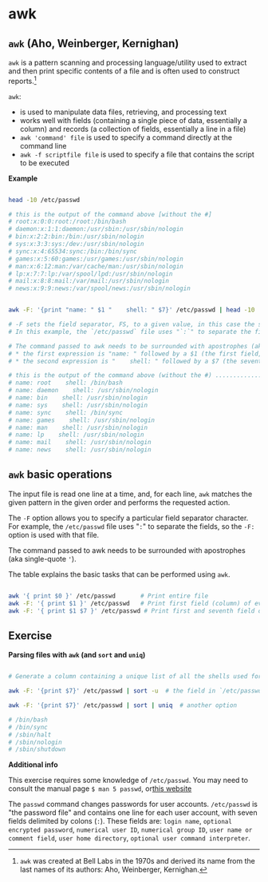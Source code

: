 # awk

## `awk` (Aho, Weinberger, Kernighan)

`awk` is a pattern scanning and processing language/utility used to extract and then print specific
contents of a file and is often used to construct reports.[^note_1]

[^note_1]: `awk` was created at Bell Labs in the 1970s and derived its name from the last names of
its authors: Aho, Weinberger, Kernighan.

`awk`:

* is used to manipulate data files, retrieving, and processing text
* works well with fields (containing a single piece of data, essentially a column) and records
  (a collection of fields, essentially a line in a file)
* `awk 'command' file` is used to specify a command directly at the command line
* `awk -f scriptfile file` is used to specify a file that contains the script to be executed


**Example**

``` Bash

head -10 /etc/passwd

# this is the output of the command above [without the #]
# root:x:0:0:root:/root:/bin/bash
# daemon:x:1:1:daemon:/usr/sbin:/usr/sbin/nologin
# bin:x:2:2:bin:/bin:/usr/sbin/nologin
# sys:x:3:3:sys:/dev:/usr/sbin/nologin
# sync:x:4:65534:sync:/bin:/bin/sync
# games:x:5:60:games:/usr/games:/usr/sbin/nologin
# man:x:6:12:man:/var/cache/man:/usr/sbin/nologin
# lp:x:7:7:lp:/var/spool/lpd:/usr/sbin/nologin
# mail:x:8:8:mail:/var/mail:/usr/sbin/nologin
# news:x:9:9:news:/var/spool/news:/usr/sbin/nologin

``` 

``` Bash

awk -F: '{print "name: " $1 "    shell: " $7}' /etc/passwd | head -10 

# -F sets the field separator, FS, to a given value, in this case the symbol ':'
# In this example, the `/etc/passwd` file uses "`:`" to separate the fields, so `-F:` is used

# The command passed to awk needs to be surrounded with apostrophes (aka single-quote '). 
# * the first expression is "name: " followed by a $1 (the first field, e.g. 'root' or 'daemon')
# * the second expression is "    shell: " followed by a $7 (the seventh field, e.g. /bin/bash)

# this is the output of the command above (without the #) ..........................................
# name: root    shell: /bin/bash
# name: daemon    shell: /usr/sbin/nologin
# name: bin    shell: /usr/sbin/nologin
# name: sys    shell: /usr/sbin/nologin
# name: sync    shell: /bin/sync
# name: games    shell: /usr/sbin/nologin
# name: man    shell: /usr/sbin/nologin
# name: lp    shell: /usr/sbin/nologin
# name: mail    shell: /usr/sbin/nologin
# name: news    shell: /usr/sbin/nologin

```


## `awk` basic operations

The input file is read one line at a time, and, for each line, `awk` matches the given pattern in
the given order and performs the requested action. 

The `-F` option allows you to specify a particular field separator character. For example, the
`/etc/passwd` file uses "`:`" to separate the fields, so the `-F:` option is used with that file.

The command passed to awk needs to be surrounded with apostrophes (aka single-quote `'`). 

The table explains the basic tasks that can be performed using `awk`. 

```Bash

awk '{ print $0 }' /etc/passwd       # Print entire file
awk -F: '{ print $1 }' /etc/passwd   # Print first field (column) of every line, separated by space
awk -F: '{ print $1 $7 }' /etc/passwd # Print first and seventh field of every line

```


## Exercise

**Parsing files with `awk` (and `sort` and `uniq`)**

```Bash

# Generate a column containing a unique list of all the shells used for users in `/etc/passwd`

awk -F: '{print $7}' /etc/passwd | sort -u  # the field in `/etc/passwd` that holds the shell is #7

awk -F: '{print $7}' /etc/passwd | sort | uniq  # another option

# /bin/bash
# /bin/sync
# /sbin/halt
# /sbin/nologin
# /sbin/shutdown

```

**Additional info**

This exercise requires some knowledge of `/etc/passwd`. You may need to consult the manual page 
`$ man 5 passwd`, or[this website][link_1]

The `passwd` command changes passwords for user accounts. `/etc/passwd` is "the password file" and
contains one line for each user account, with seven fields delimited by colons (`:`). These fields
are: `login name`, `optional encrypted password`, `numerical user ID`, `numerical group ID`, 
`user name or comment field`, `user home directory`, `optional user command interpreter`.

[link_1]: https://www.cyberciti.biz/faq/understanding-etcpasswd-file-format/
